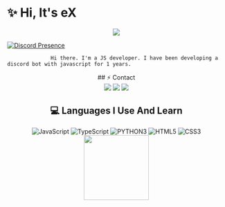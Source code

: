 # ✨ Hi, It's eX

<div align="center">
    <img src="https://komarev.com/ghpvc/?username=eX&color=blue"/>
</div>  


   [![Discord Presence](https://lanyard-profile-readme.vercel.app/api/924762259308302446?theme=light&bg=1c1c1c&animated=false&hideDiscrim=false&borderRadius=30px)](https://discord.com/users/924762259308302446)



                  Hi there. I'm a JS developer. ​​I have been developing a discord bot with javascript for 1 years.
<div align="center">
 ## ⚡ Contact

<div align="center">
    <a href="https://discord.com/users/924762259308302446" target="_blank"><img src="https://img.shields.io/badge/-eX-black?style=for-the-badge&logo=discord&logoColor=1e44ee"></a>
    <a href="https://github.com/exshu" target="_blank"><img src="https://img.shields.io/badge/-eX-black?style=for-the-badge&logo=github&logoColor=white"></a>
    <a href="https://discord.gg/gooseducktr" target="_blank"><img src="https://img.shields.io/badge/-gooseducktr%201993-black?style=for-the-badge&logo=discord&logoColor=1e44ee"></a>
</div>

## 💻 Languages I Use And Learn

<div align="center">
    <img alt="JavaScript" align="center" src="https://img.shields.io/badge/-Javascript-edb200?style=flat-square&logo=javascript&logoColor=white"/>
    <img alt="TypeScript" align="center" src="https://img.shields.io/badge/-Typescript-007acc?style=flat-square&logo=typescript&logoColor=white"/>
    <img alt="PYTHON3" align="center" src="https://img.shields.io/badge/-Pyhton-yellow?style=flat-square&logo=python&logoColor=white"/>
    <img alt="HTML5" align="center" src="https://img.shields.io/badge/-HTML5-E34F26?style=flat-square&logo=html5&logoColor=white"/>
    <img alt="CSS3" align="center" src="https://img.shields.io/badge/-CSS3-264de4?style=flat-square&logo=css3&logoColor=white"/>
</div>


<div align="center">
    <img src="https://github-readme-stats.vercel.app/api?username=Cyber-Woxy&show_icons=true&theme=radical&hide_border=true" width="%100" height="150px">
    <br>
</div>
